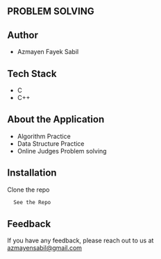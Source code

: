 
## PROBLEM SOLVING


#### 



## Author

- Azmayen Fayek Sabil



## Tech Stack

- C
- C++

## About the Application
- Algorithm Practice
- Data Structure Practice
- Online Judges Problem solving



## Installation

Clone the repo

```bash
  See the Repo
```
    

## Feedback

If you have any feedback, please reach out to us at azmayensabil@gmail.com


